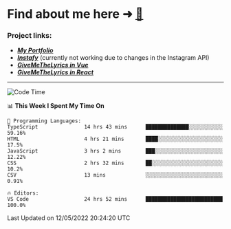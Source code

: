 # Find about me here ➜ [🧑](https://pauabella.dev)

### Project links:
- ***[My Portfolio](https://pauabella.dev)***
- ***[Instafy](https://instafy.me)*** (currently not working due to changes in the Instagram API)
- ***[GiveMeTheLyrics in Vue](https://lyrics.pauabella.dev)***
- ***[GiveMeTheLyrics in React](https://pauabella.dev/GiveMeTheLyrics)***

---
<!--START_SECTION:waka-->
![Code Time](http://img.shields.io/badge/Code%20Time-1%2C046%20hrs%2052%20mins-blue)

📊 **This Week I Spent My Time On** 

```text
💬 Programming Languages: 
TypeScript               14 hrs 43 mins      ██████████████░░░░░░░░░░░   59.16% 
HTML                     4 hrs 21 mins       ████░░░░░░░░░░░░░░░░░░░░░   17.5% 
JavaScript               3 hrs 2 mins        ███░░░░░░░░░░░░░░░░░░░░░░   12.22% 
CSS                      2 hrs 32 mins       ██░░░░░░░░░░░░░░░░░░░░░░░   10.2% 
CSV                      13 mins             ░░░░░░░░░░░░░░░░░░░░░░░░░   0.91%

🔥 Editors: 
VS Code                  24 hrs 52 mins      █████████████████████████   100.0%

```


 Last Updated on 12/05/2022 20:24:20 UTC
<!--END_SECTION:waka-->
